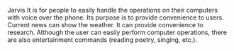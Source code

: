 Jarvis
It is for people to easily handle the operations on their computers with voice over the phone.
Its purpose is to provide convenience to users. Current news can show the weather.
It can provide convenience to research. Although the user can easily perform computer operations, there are also entertainment commands (reading poetry, singing, etc.).
